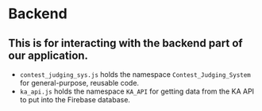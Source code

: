 # Backend
## This is for interacting with the backend part of our application.
* `contest_judging_sys.js` holds the namespace `Contest_Judging_System` for general-purpose, reusable code.
* `ka_api.js` holds the namespace `KA_API` for getting data from the KA API to put into the Firebase database.